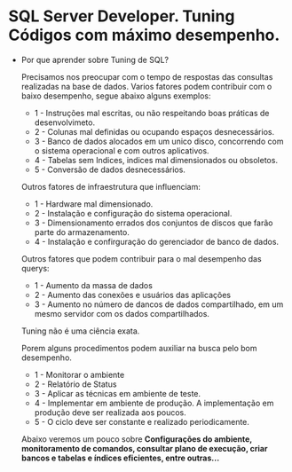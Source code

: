 # SQL Server Developer. Tuning Códigos com máximo desempenho.

- Por que aprender sobre Tuning de SQL?

  Precisamos nos preocupar com o tempo de respostas das consultas realizadas na base de dados.
  Varios fatores podem contribuir com o baixo desempenho, segue abaixo alguns exemplos:

  - 1 - Instruções mal escritas, ou não respeitando boas práticas de desenvolvimeto.
  - 2 - Colunas mal definidas ou ocupando espaços desnecessários.
  - 3 - Banco de dados alocados em um unico disco, concorrendo com o sistema operacional e com outros aplicativos.
  - 4 - Tabelas sem Indices, indices mal dimensionados ou obsoletos.
  - 5 - Conversão de dados desnecessários.

  Outros fatores de infraestrutura que influenciam:

  - 1 - Hardware mal dimensionado.
  - 2 - Instalação e configuração do sistema operacional.
  - 3 - Dimensionamento errados dos conjuntos de discos que farão parte do armazenamento.
  - 4 - Instalação e confirguração do gerenciador de banco de dados.
 
   Outros fatores que podem contribuir para o mal desempenho das querys:

   - 1 - Aumento da massa de dados
   - 2 - Aumento das conexões e usuários das aplicações
   - 3 - Aumento no número de dancos de dados compartilhado, em um mesmo servidor com os dados compartilhados.

  Tuning não é uma ciência exata.

  Porem alguns procedimentos podem auxiliar na busca pelo bom desempenho.

   - 1 - Monitorar o ambiente
   - 2 - Relatório de Status
   - 3 - Aplicar as técnicas em ambiente de teste.
   - 4 - Implementar em ambiente de produção. A implementação em produção deve ser realizada aos poucos.
   - 5 - O ciclo deve ser constante e realizado periodicamente.
 
  Abaixo veremos um pouco sobre <b>Configurações do ambiente, monitoramento de comandos, consultar plano de execução, criar bancos e tabelas e índices eficientes, entre outras...



  
